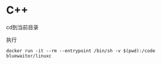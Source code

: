 # C++

cd到当前目录

执行  

    docker run -it --rm --entrypoint /bin/sh -v $(pwd):/code bluewaitor/linuxc